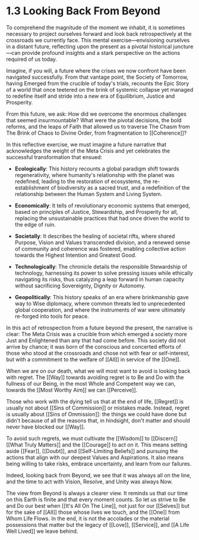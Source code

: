 # 1.3 Looking Back From Beyond

To comprehend the magnitude of the moment we inhabit, it is sometimes necessary to project ourselves forward and look back retrospectively at the crossroads we currently face. This mental exercise—envisioning ourselves in a distant future, reflecting upon the present as a pivotal historical juncture—can provide profound insights and a stark perspective on the actions required of us today.

Imagine, if you will, a future where the crises we now confront have been navigated successfully. From that vantage point, the Society of Tomorrow, having Emerged from the crucible of today's trials, recounts the Epic Story of a world that once teetered on the brink of systemic collapse yet managed to redefine itself and stride into a new era of Equilibrium, Justice and Prosperity.

From this future, we ask: How did we overcome the enormous challenges that seemed insurmountable? What were the pivotal decisions, the bold reforms, and the leaps of Faith that allowed us to traverse The Chasm from The Brink of Chaos to Divine Order, from fragmentation to [[Coherence]]?

In this reflective exercise, we must imagine a future narrative that acknowledges the weight of the Meta Crisis and yet celebrates the successful transformation that ensued:

- **Ecologically**: This history recounts a global paradigm shift towards regenerativity, where humanity's relationship with the planet was redefined, leading to the restoration of ecosystems, the re-establishment of biodiversity as a sacred trust, and a redefinition of the relationship between the Human System and Living System.
    
- **Economically**: It tells of revolutionary economic systems that emerged, based on principles of Justice, Stewardship, and Prosperity for all, replacing the unsustainable practices that had once driven the world to the edge of ruin.
    
- **Societally**: It describes the healing of societal rifts, where shared Purpose, Vision and Values transcended division, and a renewed sense of community and coherence was fostered, enabling collective action towards the Highest Intention and Greatest Good.
    
- **Technologically**: The chronicle details the responsible Stewardship of technology, harnessing its power to solve pressing issues while ethically navigating its risks, thus catalyzing a leap forward in human capacity without sacrificing Sovereignty, Dignity or Autonomy.
    
- **Geopolitically**: This history speaks of an era where brinkmanship gave way to Wise diplomacy, where common threats led to unprecedented global cooperation, and where the instruments of war were ultimately re-forged into tools for peace.
    

In this act of retrospection from a future beyond the present, the narrative is clear: The Meta Crisis was a crucible from which emerged a society more Just and Enlightened than any that had come before. This society did not arrive by chance; it was born of the conscious and concerted efforts of those who stood at the crossroads and chose not with fear or self-interest, but with a commitment to the welfare of [[All]] in service of the [[One]]. 

When we are on our death, what we will most want to avoid is looking back with regret.  The [[Way]] towards avoiding regret is to Be and Do with the fullness of our Being, in the most Whole and Competent way we can, towards the [[Most Worthy Aim]] we can [[Perceive]].

Those who work with the dying tell us that at the end of life, [[Regret]] is usually not about [[Sins of Commission]] or mistakes made. Instead, regret is usually about [[Sins of Ommission]]: the things we could have done but didn't because of all the reasons that, in hindsight, don't matter and should never have blocked our [[Way]]. 

To avoid such regrets, we must cultivate the [[Wisdom]] to [[Discern]]  [[What Truly Matters]] and the [[Courage]] to act on it. This means setting aside [[Fear]], [[Doubt]], and [[Self-Limiting Beliefs]] and pursuing the actions that align with our deepest Values and Aspirations. It also means being willing to take risks, embrace uncertainty, and learn from our failures.

Indeed, looking back from Beyond, we see that it was always all on the line, and the time to act with Vision, Resolve, and Unity was always Now. 

The view from Beyond is always a clearer view. It reminds us that our time on this Earth is finite and that every moment counts. So let us strive to Be and Do our best when [[It's All On The Line]], not just for our [[Selves]] but for the sake of [[All]] those whose lives we touch, and the [[One]] from Whom Life Flows. In the end, it is not the accolades or the material possessions that matter but the legacy of [[Love]], [[Service]], and [[A Life Well Lived]] we leave behind.